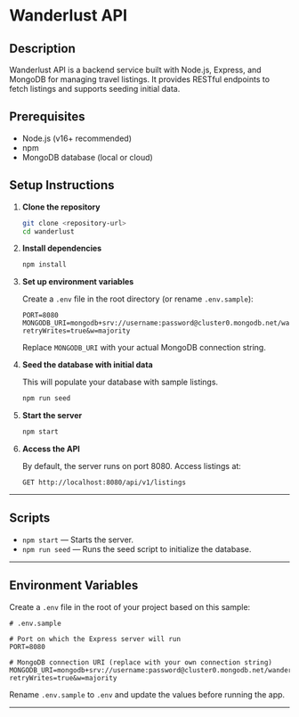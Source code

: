 # Wanderlust API

## Description
Wanderlust API is a backend service built with Node.js, Express, and MongoDB for managing travel listings. It provides RESTful endpoints to fetch listings and supports seeding initial data.

## Prerequisites
- Node.js (v16+ recommended)
- npm
- MongoDB database (local or cloud)

## Setup Instructions

1. **Clone the repository**

   ```bash
   git clone <repository-url>
   cd wanderlust

2. **Install dependencies**

   ```bash
   npm install
   ```

3. **Set up environment variables**

   Create a `.env` file in the root directory (or rename `.env.sample`):

   ```env
   PORT=8080
   MONGODB_URI=mongodb+srv://username:password@cluster0.mongodb.net/wanderlust?retryWrites=true&w=majority
   ```

   Replace `MONGODB_URI` with your actual MongoDB connection string.

4. **Seed the database with initial data**

   This will populate your database with sample listings.

   ```bash
   npm run seed
   ```

5. **Start the server**

   ```bash
   npm start
   ```

6. **Access the API**

   By default, the server runs on port 8080. Access listings at:

   ```
   GET http://localhost:8080/api/v1/listings
   ```

---

## Scripts

* `npm start` — Starts the server.
* `npm run seed` — Runs the seed script to initialize the database.

---

## Environment Variables

Create a `.env` file in the root of your project based on this sample:

```env
# .env.sample

# Port on which the Express server will run
PORT=8080

# MongoDB connection URI (replace with your own connection string)
MONGODB_URI=mongodb+srv://username:password@cluster0.mongodb.net/wanderlust?retryWrites=true&w=majority
```

Rename `.env.sample` to `.env` and update the values before running the app.

---



